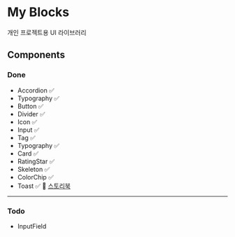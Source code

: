 # My Blocks

개인 프로젝트용 UI 라이브러리

## Components

### Done

- Accordion ✅
- Typography ✅
- Button ✅
- Divider ✅
- Icon ✅
- Input ✅
- Tag ✅
- Typography ✅
- Card ✅
- RatingStar ✅
- Skeleton ✅
- ColorChip ✅
- Toast ✅
  🎨 [스토리북](https://main--678d86d905c56bc74be0b58c.chromatic.com)

---

### Todo

- InputField
